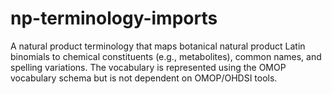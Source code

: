 # np-terminology-imports
A natural product terminology that maps botanical natural product Latin binomials to chemical constituents (e.g., metabolites), common names, and spelling variations. The vocabulary is represented using the OMOP vocabulary schema but is not dependent on OMOP/OHDSI tools. 
